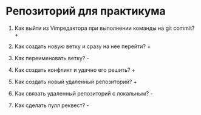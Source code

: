 # Репозиторий для практикума

1. Как выйти из Vimредактора при выполнении команды на git commit?  +

2. Как создать новую ветку и сразу на нее перейти? +

3. Как переименовать ветку? -

4. Как создать конфликт и удачно его решить? +

5. Как создать новый удаленный репозиторий? +

6. Как связать удаленный репозиторий с локальным? -

7. Как сделать пулл реквест? -